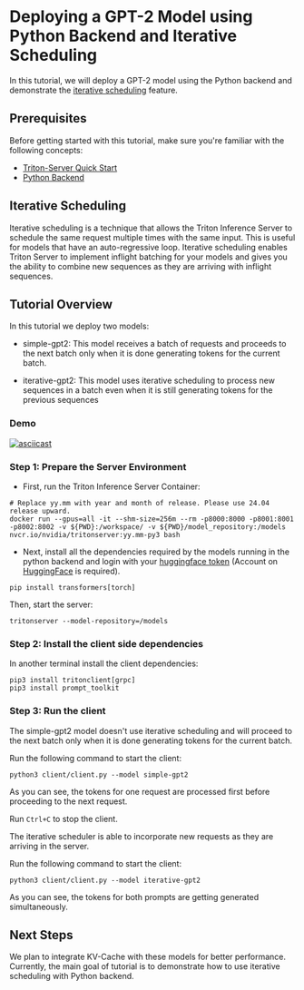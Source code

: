 <!--
# Copyright 2024, NVIDIA CORPORATION & AFFILIATES. All rights reserved.
#
# Redistribution and use in source and binary forms, with or without
# modification, are permitted provided that the following conditions
# are met:
#  * Redistributions of source code must retain the above copyright
#    notice, this list of conditions and the following disclaimer.
#  * Redistributions in binary form must reproduce the above copyright
#    notice, this list of conditions and the following disclaimer in the
#    documentation and/or other materials provided with the distribution.
#  * Neither the name of NVIDIA CORPORATION nor the names of its
#    contributors may be used to endorse or promote products derived
#    from this software without specific prior written permission.
#
# THIS SOFTWARE IS PROVIDED BY THE COPYRIGHT HOLDERS ``AS IS'' AND ANY
# EXPRESS OR IMPLIED WARRANTIES, INCLUDING, BUT NOT LIMITED TO, THE
# IMPLIED WARRANTIES OF MERCHANTABILITY AND FITNESS FOR A PARTICULAR
# PURPOSE ARE DISCLAIMED.  IN NO EVENT SHALL THE COPYRIGHT OWNER OR
# CONTRIBUTORS BE LIABLE FOR ANY DIRECT, INDIRECT, INCIDENTAL, SPECIAL,
# EXEMPLARY, OR CONSEQUENTIAL DAMAGES (INCLUDING, BUT NOT LIMITED TO,
# PROCUREMENT OF SUBSTITUTE GOODS OR SERVICES; LOSS OF USE, DATA, OR
# PROFITS; OR BUSINESS INTERRUPTION) HOWEVER CAUSED AND ON ANY THEORY
# OF LIABILITY, WHETHER IN CONTRACT, STRICT LIABILITY, OR TORT
# (INCLUDING NEGLIGENCE OR OTHERWISE) ARISING IN ANY WAY OUT OF THE USE
# OF THIS SOFTWARE, EVEN IF ADVISED OF THE POSSIBILITY OF SUCH DAMAGE.
-->

# Deploying a GPT-2 Model using Python Backend and Iterative Scheduling

In this tutorial, we will deploy a GPT-2 model using the Python backend and
demonstrate the
[iterative scheduling](https://docs.nvidia.com/deeplearning/triton-inference-server/user-guide/docs/user_guide/model_configuration.html#iterative-sequences)
feature.

## Prerequisites

Before getting started with this tutorial, make sure you're familiar
with the following concepts:

* [Triton-Server Quick Start](https://docs.nvidia.com/deeplearning/triton-inference-server/user-guide/docs/getting_started/quickstart.html)
* [Python Backend](https://github.com/triton-inference-server/python_backend)

## Iterative Scheduling

Iterative scheduling is a technique that allows the Triton Inference Server to
schedule the same request multiple times with the same input. This is useful for
models that have an auto-regressive loop. Iterative scheduling enables Triton
Server to implement inflight batching for your models and gives you the ability
to combine new sequences as they are arriving with inflight sequences.

## Tutorial Overview

In this tutorial we deploy two models:

* simple-gpt2: This model receives a batch of requests and proceeds to the next
batch only when it is done generating tokens for the current batch.

* iterative-gpt2: This model uses iterative scheduling to process
new sequences in a batch even when it is still generating tokens for the
previous sequences

### Demo

[![asciicast](https://asciinema.org/a/WeDlFwRuOip6q7EgQMZmWKRE7.svg)](https://asciinema.org/a/WeDlFwRuOip6q7EgQMZmWKRE7)


### Step 1: Prepare the Server Environment

* First, run the Triton Inference Server Container:

```
# Replace yy.mm with year and month of release. Please use 24.04 release upward.
docker run --gpus=all -it --shm-size=256m --rm -p8000:8000 -p8001:8001 -p8002:8002 -v ${PWD}:/workspace/ -v ${PWD}/model_repository:/models nvcr.io/nvidia/tritonserver:yy.mm-py3 bash
```

* Next, install all the dependencies required by the models running in the
python backend and login with your [huggingface token](https://huggingface.co/settings/tokens)
(Account on [HuggingFace](https://huggingface.co/) is required).

```
pip install transformers[torch]
```

Then, start the server:

```
tritonserver --model-repository=/models
```

### Step 2: Install the client side dependencies

In another terminal install the client dependencies:

```
pip3 install tritonclient[grpc]
pip3 install prompt_toolkit
```

### Step 3: Run the client

The simple-gpt2 model doesn't use iterative scheduling and will proceed to the
next batch only when it is done generating tokens for the current batch.

Run the following command to start the client:

```
python3 client/client.py --model simple-gpt2
```

As you can see, the tokens for one request are processed first before proceeding
to the next request.

Run `Ctrl+C` to stop the client.


The iterative scheduler is able to incorporate new requests as they are arriving
in the server.

Run the following command to start the client:
```
python3 client/client.py --model iterative-gpt2
```

As you can see, the tokens for both prompts are getting generated simultaneously.


## Next Steps

We plan to integrate KV-Cache with these models for better performance. Currently,
the main goal of tutorial is to demonstrate how to use iterative scheduling with
Python backend.
